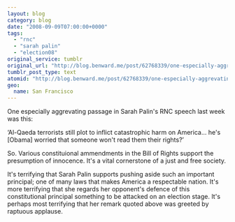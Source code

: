 ```yaml
---
layout: blog
category: blog
date: "2008-09-09T07:00:00+0000"
tags:
  - "rnc"
  - "sarah palin"
  - "election08"
original_service: tumblr
original_url: "http://blog.benward.me/post/62768339/one-especially-aggrevating-passage-in-sarah"
tumblr_post_type: text
atomid: "http://blog.benward.me/post/62768339/one-especially-aggrevating-passage-in-sarah"
geo:
  name: San Francisco
---
```

One especially aggrevating passage in Sarah Palin's RNC speech last week was this:

‘Al-Qaeda terrorists still plot to inflict catastrophic harm on America… he's [Obama] worried that someone won't read them their rights?’

So. Various constituional ammendments in the Bill of Rights support the presumption of innocence. It's a vital cornerstone of a just and free society.

It's terrifying that Sarah Palin supports pushing aside such an important principal; one of many laws that makes America a respectable nation.
It's more terrifying that she regards her opponent's defence of this constitutional principal something to be attacked on an election stage.
It's perhaps most terrifying that her remark quoted above was greeted by raptuous applause.